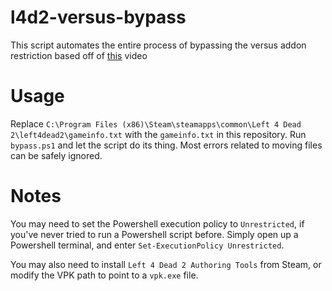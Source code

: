 # l4d2-versus-bypass

This script automates the entire process of bypassing the versus addon restriction based off of [this](https://www.youtube.com/watch?v=jWyQyRTowu4 "this") video

# Usage
Replace `C:\Program Files (x86)\Steam\steamapps\common\Left 4 Dead 2\left4dead2\gameinfo.txt` with the `gameinfo.txt` in this repository.
Run `bypass.ps1` and let the script do its thing. Most errors related to moving files can be safely ignored.

# Notes
You may need to set the Powershell execution policy to `Unrestricted`, if you\'ve never tried to run a Powershell script before.
Simply open up a Powershell terminal, and enter `Set-ExecutionPolicy Unrestricted`.

You may also need to install `Left 4 Dead 2 Authoring Tools` from Steam, or modify the VPK path to point to a `vpk.exe` file.
